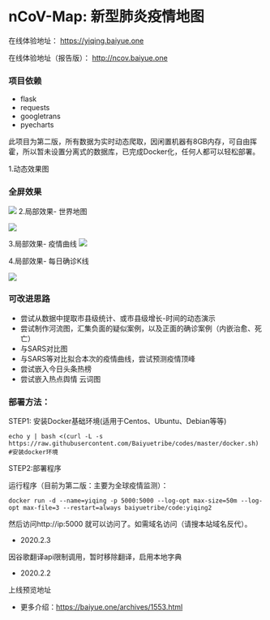 # nCoV-Map: 新型肺炎疫情地图

在线体验地址： https://yiqing.baiyue.one

在线体验地址（报告版）： http://ncov.baiyue.one

### 项目依赖

- flask
- requests
- googletrans
- pyecharts

此项目为第二版，所有数据为实时动态爬取，因闲置机器有8GB内存，可自由挥霍，所以暂未设置分离式的数据库，已完成Docker化，任何人都可以轻松部署。

1.动态效果图
### 全屏效果

![](https://img.baiyue.one/upload/2020/02/5e36571a32674.jpg)
2.局部效果- 世界地图

![](https://baiyue.one/wp-content/uploads/2020/02/2020020205411843.gif)

3.局部效果- 疫情曲线
![](https://baiyue.one/wp-content/uploads/2020/02/2020020205414135.gif)

4.局部效果- 每日确诊K线

![](https://baiyue.one/wp-content/uploads/2020/02/2020020205415820.gif)
### 可改进思路

- 尝试从数据中提取市县级统计、或市县级增长-时间的动态演示
- 尝试制作河流图，汇集负面的疑似案例，以及正面的确诊案例（内嵌治愈、死亡）
- 与SARS对比图
- 与SARS等对比拟合本次的疫情曲线，尝试预测疫情顶峰
- 尝试嵌入今日头条热榜
- 尝试嵌入热点舆情 云词图

### 部署方法：

STEP1: 安装Docker基础环境(适用于Centos、Ubuntu、Debian等等)

 ```
 echo y | bash <(curl -L -s https://raw.githubusercontent.com/Baiyuetribe/codes/master/docker.sh)  #安装docker环境
 ```

STEP2:部署程序

运行程序（目前为第二版：主要为全球疫情监测）：

```
docker run -d --name=yiqing -p 5000:5000 --log-opt max-size=50m --log-opt max-file=3 --restart=always baiyuetribe/code:yiqing2
```

然后访问http://ip:5000 就可以访问了。如需域名访问（请搜本站域名反代）。


- 2020.2.3

因谷歌翻译api限制调用，暂时移除翻译，启用本地字典

- 2020.2.2

上线预览地址

- 更多介绍：https://baiyue.one/archives/1553.html
